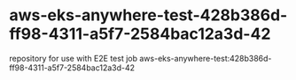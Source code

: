 # aws-eks-anywhere-test-428b386d-ff98-4311-a5f7-2584bac12a3d-42
repository for use with E2E test job aws-eks-anywhere-test:428b386d-ff98-4311-a5f7-2584bac12a3d-42
